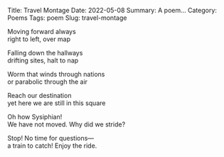 Title: Travel Montage
Date: 2022-05-08
Summary: A poem...
Category: Poems
Tags: poem
Slug: travel-montage

Moving forward always  
right to left, over map  
  
Falling down the hallways  
drifting sites, halt to nap  
  
Worm that winds through nations  
or parabolic through the air  
  
Reach our destination  
yet here we are still in this square  
  
Oh how Sysiphian!  
We have not moved. Why did we stride?  
  
Stop! No time for questions—  
a train to catch! Enjoy the ride.  
